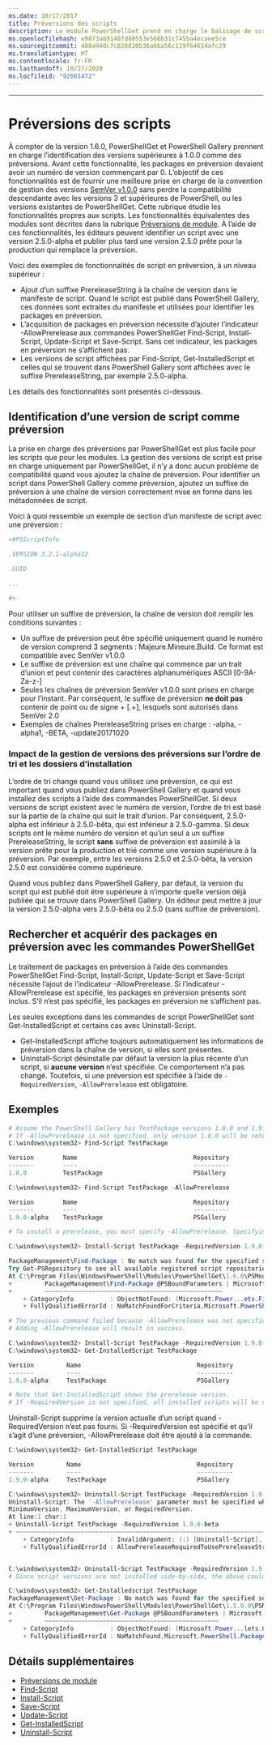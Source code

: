 ```yaml
---
ms.date: 10/17/2017
title: Préversions des scripts
description: Le module PowerShellGet prend en charge le balisage de scripts avec des versions supérieures à 1.0.0 en tant que version préliminaire utilisant le contrôle de version sémantique.
ms.openlocfilehash: e9873a69148fd80553e566b31c7455a4ecaee5ce
ms.sourcegitcommit: 488a940c7c828820b36a6ba56c119f64614afc29
ms.translationtype: HT
ms.contentlocale: fr-FR
ms.lasthandoff: 10/27/2020
ms.locfileid: "92661472"
---
```

---
# <a name="prerelease-versions-of-scripts"></a>Préversions des scripts

À compter de la version 1.6.0, PowerShellGet et PowerShell Gallery prennent en charge l’identification des versions supérieures à 1.0.0 comme des préversions. Avant cette fonctionnalité, les packages en préversion devaient avoir un numéro de version commençant par 0. L’objectif de ces fonctionnalités est de fournir une meilleure prise en charge de la convention de gestion des versions [SemVer v1.0.0](http://semver.org/spec/v1.0.0.html) sans perdre la compatibilité descendante avec les versions 3 et supérieures de PowerShell, ou les versions existantes de PowerShellGet. Cette rubrique étudie les fonctionnalités propres aux scripts. Les fonctionnalités équivalentes des modules sont décrites dans la rubrique [Préversions de module](module-prerelease-support.md). À l’aide de ces fonctionnalités, les éditeurs peuvent identifier un script avec une version 2.5.0-alpha et publier plus tard une version 2.5.0 prête pour la production qui remplace la préversion.

Voici des exemples de fonctionnalités de script en préversion, à un niveau supérieur :

- Ajout d’un suffixe PrereleaseString à la chaîne de version dans le manifeste de script. Quand le script est publié dans PowerShell Gallery, ces données sont extraites du manifeste et utilisées pour identifier les packages en préversion.
- L’acquisition de packages en préversion nécessite d’ajouter l’indicateur -AllowPrerelease aux commandes PowerShellGet Find-Script, Install-Script, Update-Script et Save-Script. Sans cet indicateur, les packages en préversion ne s’affichent pas.
- Les versions de script affichées par Find-Script, Get-InstalledScript et celles qui se trouvent dans PowerShell Gallery sont affichées avec le suffixe PrereleaseString, par exemple 2.5.0-alpha.

Les détails des fonctionnalités sont présentés ci-dessous.

## <a name="identifying-a-script-version-as-a-prerelease"></a>Identification d’une version de script comme préversion

La prise en charge des préversions par PowerShellGet est plus facile pour les scripts que pour les modules. La gestion des versions de script est prise en charge uniquement par PowerShellGet, il n’y a donc aucun problème de compatibilité quand vous ajoutez la chaîne de préversion. Pour identifier un script dans PowerShell Gallery comme préversion, ajoutez un suffixe de préversion à une chaîne de version correctement mise en forme dans les métadonnées de script.

Voici à quoi ressemble un exemple de section d’un manifeste de script avec une préversion :

```powershell
<#PSScriptInfo

.VERSION 3.2.1-alpha12

.GUID

...

#>
```

Pour utiliser un suffixe de préversion, la chaîne de version doit remplir les conditions suivantes :

- Un suffixe de préversion peut être spécifié uniquement quand le numéro de version comprend 3 segments : Majeure.Mineure.Build.
  Ce format est compatible avec SemVer v1.0.0
- Le suffixe de préversion est une chaîne qui commence par un trait d’union et peut contenir des caractères alphanumériques ASCII [0-9A-Za-z-]
- Seules les chaînes de préversion SemVer v1.0.0 sont prises en charge pour l’instant. Par conséquent, le suffixe de préversion **ne doit pas** contenir de point ou de signe + [.+], lesquels sont autorisés dans SemVer 2.0
- Exemples de chaînes PrereleaseString prises en charge : -alpha, -alpha1, -BETA, -update20171020

### <a name="prerelease-versioning-impact-on-sort-order-and-installation-folders"></a>Impact de la gestion de versions des préversions sur l’ordre de tri et les dossiers d’installation

L’ordre de tri change quand vous utilisez une préversion, ce qui est important quand vous publiez dans PowerShell Gallery et quand vous installez des scripts à l’aide des commandes PowerShellGet. Si deux versions de script existent avec le numéro de version, l’ordre de tri est basé sur la partie de la chaîne qui suit le trait d’union. Par conséquent, 2.5.0-alpha est inférieur à 2.5.0-bêta, qui est inférieur à 2.5.0-gamma. Si deux scripts ont le même numéro de version et qu’un seul a un suffixe PrereleaseString, le script **sans** suffixe de préversion est assimilé à la version prête pour la production et trié comme une version supérieure à la préversion. Par exemple, entre les versions 2.5.0 et 2.5.0-bêta, la version 2.5.0 est considérée comme supérieure.

Quand vous publiez dans PowerShell Gallery, par défaut, la version du script qui est publié doit être supérieure à n’importe quelle version déjà publiée qui se trouve dans PowerShell Gallery. Un éditeur peut mettre à jour la version 2.5.0-alpha vers 2.5.0-bêta ou 2.5.0 (sans suffixe de préversion).

## <a name="finding-and-acquiring-prerelease-packages-using-powershellget-commands"></a>Rechercher et acquérir des packages en préversion avec les commandes PowerShellGet

Le traitement de packages en préversion à l’aide des commandes PowerShellGet Find-Script, Install-Script, Update-Script et Save-Script nécessite l’ajout de l’indicateur -AllowPrerelease. Si l’indicateur -AllowPrerelease est spécifié, les packages en préversion présents sont inclus. S’il n’est pas spécifié, les packages en préversion ne s’affichent pas.

Les seules exceptions dans les commandes de script PowerShellGet sont Get-InstalledScript et certains cas avec Uninstall-Script.

- Get-InstalledScript affiche toujours automatiquement les informations de préversion dans la chaîne de version, si elles sont présentes.
- Uninstall-Script désinstalle par défaut la version la plus récente d’un script, si **aucune version** n’est spécifiée. Ce comportement n’a pas changé. Toutefois, si une préversion est spécifiée à l’aide de `-RequiredVersion`, `-AllowPrerelease` est obligatoire.

## <a name="examples"></a>Exemples

```powershell
# Assume the PowerShell Gallery has TestPackage versions 1.8.0 and 1.9.0-alpha.
# If -AllowPrerelease is not specified, only version 1.8.0 will be returned.
C:\windows\system32> Find-Script TestPackage

Version        Name                                Repository           Description
-------        ----                                ----------           -----------
1.8.0          TestPackage                         PSGallery            Package used to validate changes to the PowerShe...

C:\windows\system32> Find-Script TestPackage -AllowPrerelease

Version        Name                                Repository           Description
-------        ----                                ----------           -----------
1.9.0-alpha    TestPackage                         PSGallery            Package used to validate changes to PowerShe...

# To install a prerelease, you must specify -AllowPrerelease. Specifying a prerelease version string is not sufficient.

C:\windows\system32> Install-Script TestPackage -RequiredVersion 1.9.0-alpha

PackageManagement\Find-Package : No match was found for the specified search criteria and script name 'TestPackage'.
Try Get-PSRepository to see all available registered script repositories.
At C:\Program Files\WindowsPowerShell\Modules\PowerShellGet\1.6.0\PSModule.psm1:1455 char:3
+         PackageManagement\Find-Package @PSBoundParameters | Microsoft ...
+         ~~~~~~~~~~~~~~~~~~~~~~~~~~~~~~~~~~~~~~~~~~~~~~~~~
    + CategoryInfo          : ObjectNotFound: (Microsoft.Power...ets.FindPackage:FindPackage)[Find-Package], Exception
    + FullyQualifiedErrorId : NoMatchFoundForCriteria,Microsoft.PowerShell.PackageManagement.Cmdlets.FindPackage

# The previous command failed because -AllowPrerelease was not specified.
# Adding -AllowPrerelease will result in success.

C:\windows\system32> Install-Script TestPackage -RequiredVersion 1.9.0-alpha -AllowPrerelease
C:\windows\system32> Get-InstalledScript TestPackage

Version         Name                                Repository           Description
-------         ----                                ----------           -----------
1.9.0-alpha     TestPackage                         PSGallery            Package used to validate changes to PowerShe...

# Note that Get-InstalledScript shows the prerelease version.
# If -RequiredVersion is not specified, all installed scripts will be displayed by Get-InstalledScript
```

Uninstall-Script supprime la version actuelle d’un script quand -RequiredVersion n’est pas fourni.
Si -RequiredVersion est spécifié et qu’il s’agit d’une préversion, -AllowPrerelease doit être ajouté à la commande.

``` powershell
C:\windows\system32> Get-InstalledScript TestPackage

Version         Name                                Repository           Description
-------         ----                                ----------           -----------
1.9.0-alpha     TestPackage                         PSGallery            Package used to validate changes to PowerShe...

C:\windows\system32> Uninstall-Script TestPackage -RequiredVersion 1.9.0-alpha
Uninstall-Script: The '-AllowPrerelease' parameter must be specified when using the Prerelease string in
MinimumVersion, MaximumVersion, or RequiredVersion.
At line:1 char:1
+ Uninstall-Script TestPackage -RequiredVersion 1.9.0-beta
+ ~~~~~~~~~~~~~~~~~~~~~~~~~~~~~~~~~~~~~~~~~~~~~~~~~~~~~~~~~~~~~~~~~~~~~
    + CategoryInfo          : InvalidArgument: (:) [Uninstall-Script], ArgumentException
    + FullyQualifiedErrorId : AllowPrereleaseRequiredToUsePrereleaseStringInVersion,Uninstall-script


C:\windows\system32> Uninstall-Script TestPackage -RequiredVersion 1.9.0-alpha -AllowPrerelease
# Since script versions are not installed side-by-side, the above could be simply "Uninstall-Script TestPackage"

C:\windows\system32> Get-Installedscript TestPackage
PackageManagement\Get-Package : No match was found for the specified search criteria and script names 'testpackage'.
At C:\Program Files\WindowsPowerShell\Modules\PowerShellGet\1.5.0.0\PSModule.psm1:4088 char:9
+         PackageManagement\Get-Package @PSBoundParameters | Microsoft. ...
+         ~~~~~~~~~~~~~~~~~~~~~~~~~~~~~~~~~~~~~~~~~~~~~~~~
    + CategoryInfo          : ObjectNotFound: (Microsoft.Power...lets.GetPackage:GetPackage) [Get-Package], Exception
    + FullyQualifiedErrorId : NoMatchFound,Microsoft.PowerShell.PackageManagement.Cmdlets.GetPackage
```

## <a name="more-details"></a>Détails supplémentaires

- [Préversions de module](module-prerelease-support.md)
- [Find-Script](/powershell/module/powershellget/find-script)
- [Install-Script](/powershell/module/powershellget/install-script)
- [Save-Script](/powershell/module/powershellget/save-script)
- [Update-Script](/powershell/module/powershellget/update-script)
- [Get-InstalledScript](/powershell/module/powershellget/get-installedscript)
- [Uninstall-Script](/powershell/module/powershellget/uninstall-script)
